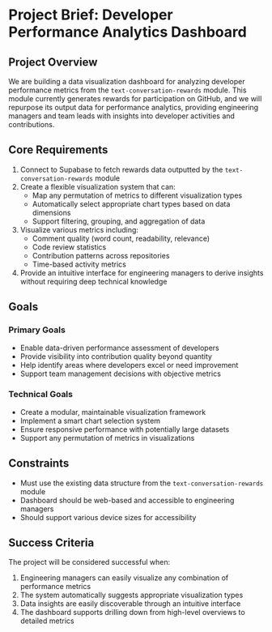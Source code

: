 # Project Brief: Developer Performance Analytics Dashboard

## Project Overview

We are building a data visualization dashboard for analyzing developer performance metrics from the `text-conversation-rewards` module. This module currently generates rewards for participation on GitHub, and we will repurpose its output data for performance analytics, providing engineering managers and team leads with insights into developer activities and contributions.

## Core Requirements

1. Connect to Supabase to fetch rewards data outputted by the `text-conversation-rewards` module
2. Create a flexible visualization system that can:
   - Map any permutation of metrics to different visualization types
   - Automatically select appropriate chart types based on data dimensions
   - Support filtering, grouping, and aggregation of data
3. Visualize various metrics including:
   - Comment quality (word count, readability, relevance)
   - Code review statistics
   - Contribution patterns across repositories
   - Time-based activity metrics
4. Provide an intuitive interface for engineering managers to derive insights without requiring deep technical knowledge

## Goals

### Primary Goals
- Enable data-driven performance assessment of developers
- Provide visibility into contribution quality beyond quantity
- Help identify areas where developers excel or need improvement
- Support team management decisions with objective metrics

### Technical Goals
- Create a modular, maintainable visualization framework
- Implement a smart chart selection system
- Ensure responsive performance with potentially large datasets
- Support any permutation of metrics in visualizations

## Constraints

- Must use the existing data structure from the `text-conversation-rewards` module
- Dashboard should be web-based and accessible to engineering managers
- Should support various device sizes for accessibility

## Success Criteria

The project will be considered successful when:
1. Engineering managers can easily visualize any combination of performance metrics
2. The system automatically suggests appropriate visualization types
3. Data insights are easily discoverable through an intuitive interface
4. The dashboard supports drilling down from high-level overviews to detailed metrics
